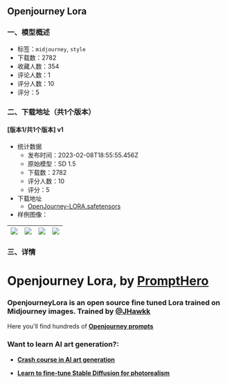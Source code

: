 ## Openjourney Lora
### 一、模型概述

- 标签：`midjourney`, `style`
- 下载数：2782
- 收藏人数：354
- 评论人数：1
- 评分人数：10
- 评分：5

### 二、下载地址（共1个版本）

#### [版本1/共1个版本] v1

- 统计数据
  - 发布时间：2023-02-08T18:55:55.456Z
  - 原始模型：SD 1.5
  - 下载数：2782
  - 评分人数：10
  - 评分：5
- 下载地址
  - [OpenJourney-LORA.safetensors](https://civitai.com/api/download/models/8746)
- 样例图像：

| <img src="https://image.civitai.com/xG1nkqKTMzGDvpLrqFT7WA/dea90d21-f3b8-4673-12df-89ef86540f00/width=450/83286.jpeg" /> | <img src="https://image.civitai.com/xG1nkqKTMzGDvpLrqFT7WA/23f9c6a2-18bc-424f-9358-2e4a35124a00/width=450/83288.jpeg" /> | <img src="https://image.civitai.com/xG1nkqKTMzGDvpLrqFT7WA/b3281207-04ae-437f-576d-7c1d1279f100/width=450/83289.jpeg" /> | <img src="https://image.civitai.com/xG1nkqKTMzGDvpLrqFT7WA/245e8861-38c7-4713-38b0-f36969cf5b00/width=450/83287.jpeg" /> |
| ---- | ---- | ---- | ---- |


### 三、详情
<h1><strong>Openjourney Lora, by </strong><a target="_blank" rel="ugc" href="https://prompthero.com/?utm_source=civitai&amp;utm_medium=referral"><strong><u>PromptHero</u></strong></a></h1><h3><strong>OpenjourneyLora is an open source fine tuned Lora trained on Midjourney images. Trained by </strong><a target="_blank" rel="ugc" href="https://prompthero.com/JHawkk?utm_source=civitai&amp;utm_medium=referral"><strong>@JHawkk</strong></a></h3><p>Here you'll find hundreds of <a target="_blank" rel="ugc" href="https://prompthero.com/openjourney-prompts?utm_source=civitai&amp;utm_medium=referral"><strong><u>Openjourney prompts</u></strong></a></p><p></p><h3>Want to learn AI art generation?:</h3><ul><li><p><a target="_blank" rel="ugc" href="https://prompthero.com/academy/prompt-engineering-course?utm_source=civitai&amp;utm_medium=referral"><strong><u>Crash course in AI art generation</u></strong></a></p></li><li><p><a target="_blank" rel="ugc" href="https://prompthero.com/academy/dreambooth-stable-diffusion-train-fine-tune-course?utm_source=civitai&amp;utm_medium=referral"><strong><u>Learn to fine-tune Stable Diffusion for photorealism</u></strong></a></p></li></ul>